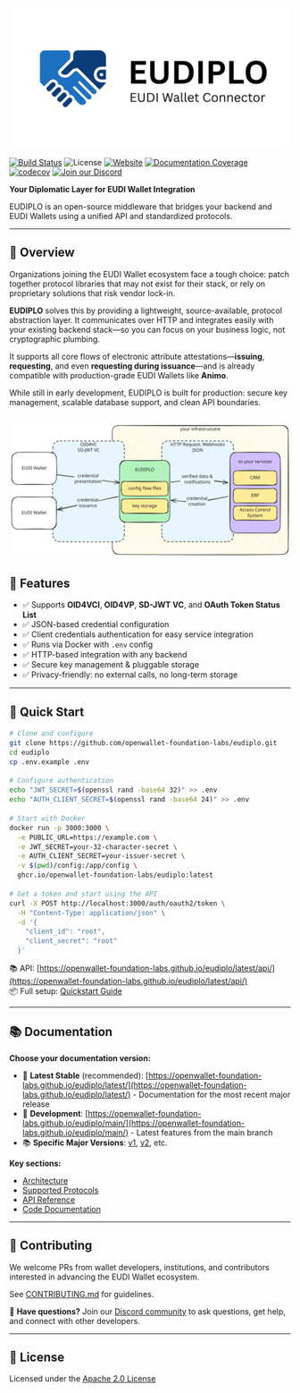 ![Logo](./docs/eudiplo.png)

[![Build Status](https://github.com/openwallet-foundation-labs/eudiplo/actions/workflows/ci-and-release.yml/badge.svg)](https://github.com/openwallet-foundation-labs/eudiplo/actions)
![License](https://img.shields.io/github/license/openwallet-foundation-labs/eudiplo)
[![Website](https://img.shields.io/badge/website-eudiplo-blue)](https://openwallet-foundation-labs.github.io/eudiplo/latest/)
[![Documentation Coverage](https://openwallet-foundation-labs.github.io/eudiplo/main/compodoc/images/coverage-badge-documentation.svg)](https://openwallet-foundation-labs.github.io/eudiplo/main/compodoc/coverage.html)
[![codecov](https://codecov.io/github/openwallet-foundation-labs/eudiplo/graph/badge.svg?token=pt4TLHJYrO)](https://codecov.io/github/openwallet-foundation-labs/eudiplo)
[![Join our Discord](https://img.shields.io/discord/1022962884864643214?label=Join%20our%20Discord&logo=discord&color=7289DA&labelColor=2C2F33)](https://discord.gg/58ys8XfXDu)

**Your Diplomatic Layer for EUDI Wallet Integration**

EUDIPLO is an open-source middleware that bridges your backend and EUDI Wallets
using a unified API and standardized protocols.

---

## 🧭 Overview

Organizations joining the EUDI Wallet ecosystem face a tough choice: patch
together protocol libraries that may not exist for their stack, or rely on
proprietary solutions that risk vendor lock-in.

**EUDIPLO** solves this by providing a lightweight, source-available, protocol
abstraction layer. It communicates over HTTP and integrates easily with your
existing backend stack—so you can focus on your business logic, not
cryptographic plumbing.

It supports all core flows of electronic attribute attestations—**issuing**,
**requesting**, and even **requesting during issuance**—and is already
compatible with production-grade EUDI Wallets like **Animo**.

While still in early development, EUDIPLO is built for production: secure key
management, scalable database support, and clean API boundaries.

## ![Overview](./docs/overview.excalidraw.svg)

## 🧩 Features

- ✅ Supports **OID4VCI**, **OID4VP**, **SD-JWT VC**, and **OAuth Token Status
  List**
- ✅ JSON-based credential configuration
- ✅ Client credentials authentication for easy service integration
- ✅ Runs via Docker with `.env` config
- ✅ HTTP-based integration with any backend
- ✅ Secure key management & pluggable storage
- ✅ Privacy-friendly: no external calls, no long-term storage

---

## 🚀 Quick Start

```bash
# Clone and configure
git clone https://github.com/openwallet-foundation-labs/eudiplo.git
cd eudiplo
cp .env.example .env

# Configure authentication
echo "JWT_SECRET=$(openssl rand -base64 32)" >> .env
echo "AUTH_CLIENT_SECRET=$(openssl rand -base64 24)" >> .env

# Start with Docker
docker run -p 3000:3000 \
  -e PUBLIC_URL=https://example.com \
  -e JWT_SECRET=your-32-character-secret \
  -e AUTH_CLIENT_SECRET=your-issuer-secret \
  -v $(pwd)/config:/app/config \
  ghcr.io/openwallet-foundation-labs/eudiplo:latest

# Get a token and start using the API
curl -X POST http://localhost:3000/auth/oauth2/token \
  -H "Content-Type: application/json" \
  -d '{
    "client_id": "root",
    "client_secret": "root"
  }'
```

📚 API:
[https://openwallet-foundation-labs.github.io/eudiplo/latest/api/](https://openwallet-foundation-labs.github.io/eudiplo/latest/api/)  
📦
Full setup:
[Quickstart Guide](https://openwallet-foundation-labs.github.io/eudiplo/latest/getting-started/quick-start/)

---

## 📚 Documentation

**Choose your documentation version:**

- 🚀 **Latest Stable** (recommended):
  [https://openwallet-foundation-labs.github.io/eudiplo/latest/](https://openwallet-foundation-labs.github.io/eudiplo/latest/) -
  Documentation for the most recent major release
- 🔬 **Development**:
  [https://openwallet-foundation-labs.github.io/eudiplo/main/](https://openwallet-foundation-labs.github.io/eudiplo/main/) -
  Latest features from the main branch
- 📚 **Specific Major Versions**:
  [v1](https://openwallet-foundation-labs.github.io/eudiplo/1/),
  [v2](https://openwallet-foundation-labs.github.io/eudiplo/2/), etc.

**Key sections:**

- [Architecture](https://openwallet-foundation-labs.github.io/eudiplo/latest/architecture/overview/)
- [Supported Protocols](https://openwallet-foundation-labs.github.io/eudiplo/latest/architecture/supported-protocols/)
- [API Reference](https://openwallet-foundation-labs.github.io/eudiplo/latest/api/)
- [Code Documentation](https://openwallet-foundation-labs.github.io/eudiplo/latest/compodoc/)

---

## 🤝 Contributing

We welcome PRs from wallet developers, institutions, and contributors interested
in advancing the EUDI Wallet ecosystem.

See [CONTRIBUTING.md](CONTRIBUTING.md) for guidelines.

💬 **Have questions?** Join our
[Discord community](https://discord.gg/58ys8XfXDu) to ask questions, get help,
and connect with other developers.

---

## 📝 License

Licensed under the [Apache 2.0 License](LICENSE)

